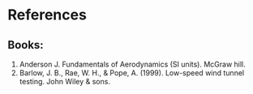 # References

## Books:

1. Anderson J. Fundamentals of Aerodynamics (SI units). McGraw hill.
2. Barlow, J. B., Rae, W. H., & Pope, A. (1999). Low-speed wind tunnel testing. John Wiley & sons.

